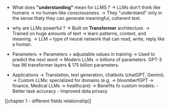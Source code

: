 
- What does **"understanding"** mean for LLMS ?
	-> LLMs don't think like humans -> no human-like consciousness.
	-> They "understand" only in the sense thaty they can generate meaningful, coherent text. 

-  why are LLMs powerful ?
	-> Built on **Transformer** architecture. 
	-> Trained on huge amounts of text -> learn patterns, context, and meaning. 
	-> LLM = type of neural network that can read, write, reply like a human. 

-  Parameters
	-> Parameters = adjustable values in training
	-> Used to predict the next word
	 -> Modern LLMs -> billions of parameters.
	 GPT-3 has 96 transformer layers & 175 billion parameters. 

-  Applications
   -> Translation, text generation, chatbots (chatGPT, Gemini). 
   -> Custom LLMs: specialized for domains (e.g. -> bloomberfGPT -> finance, Medical LLMs -> healthcare)
   -> Benefits fo custom models:
	   - Better task accuracy
	   - Improved data privacy

[[chapter 1 - different fields relationship]]

